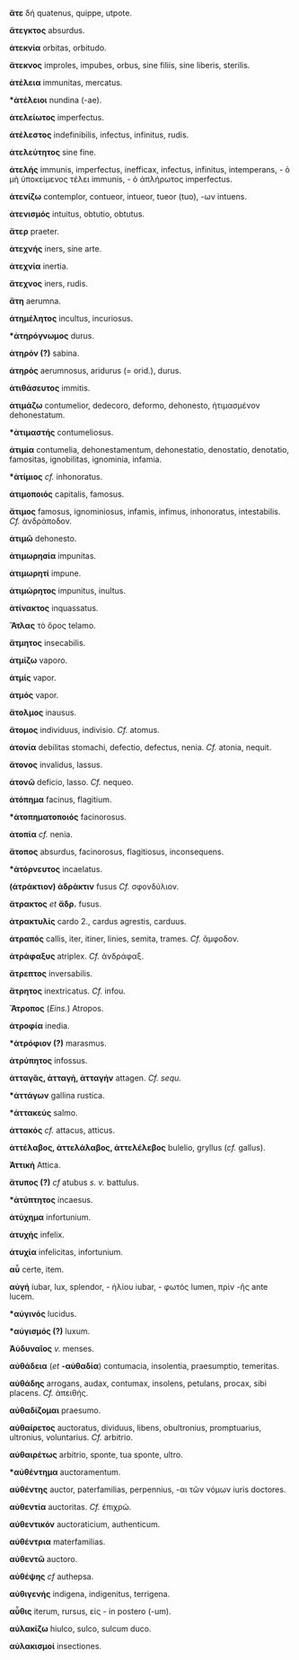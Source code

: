 **ἅτε** δή quatenus, quippe, utpote.

**ἄτεγκτος** absurdus.

**ἀτεκνία** orbitas, orbitudo.

**ἄτεκνος** improles, impubes, orbus, sine filiis, sine liberis,
sterilis.

**ἀτέλεια** immunitas, mercatus.

**\*ἀτέλειοι** nundina (-ae).

**ἀτελείωτος** imperfectus.

**ἀτέλεστος** indefinibilis, infectus, infinitus, rudis.

**ἀτελεύτητος** sine fine.

**ἀτελής** immunis, imperfectus, inefficax, infectus, infinitus,
intemperans, - ὁ μὴ ὑποκείμενος τέλει immunis, - ὁ ἀπλήρωτος
imperfectus.

**ἀτενίζω** contemplor, contueor, intueor, tueor (tuo), -ων intuens.

**ἀτενισμός** intuitus, obtutio, obtutus.

**ἄτερ** praeter.

**ἀτεχνής** iners, sine arte.

**ἀτεχνία** inertia.

**ἄτεχνος** iners, rudis.

**ἄτη** aerumna.

**ἀτημέλητος** incultus, incuriosus.

**\*ἀτηρόγνωμος** durus.

**ἀτηρόν (?)** sabina.

**ἀτηρός** aerumnosus, aridurus (= orid.), durus.

**ἀτιθάσευτος** immitis.

**ἀτιμάζω** contumelior, dedecoro, deformo, dehonesto, ἠτιμασμένον
dehonestatum.

**\*ἀτιμαστής** contumeliosus.

**ἀτιμία** contumelia, dehonestamentum, dehonestatio, denostatio,
denotatio, famositas, ignobilitas, ignominia, infamia.

**\*ἀτίμιος** *cf.* inhonoratus.

**ἀτιμοποιός** capitalis, famosus.

**ἄτιμος** famosus, ignominiosus, infamis, infimus, inhonoratus,
intestabilis. *Cf.* ἀνδράποδον.

**ἀτιμῶ** dehonesto.

**ἀτιμωρησία** impunitas.

**ἀτιμωρητί** impune.

**ἀτιμώρητος** impunitus, inultus.

**ἀτίνακτος** inquassatus.

**Ἄτλας** τὸ ὄρος telamo.

**ἄτμητος** insecabilis.

**ἀτμίζω** vaporo.

**ἀτμίς** vapor.

**ἀτμός** vapor.

**ἄτολμος** inausus.

**ἄτομος** individuus, indivisio. *Cf.* atomus.

**ἀτονία** debilitas stomachi, defectio, defectus, nenia. *Cf.* atonia,
nequit.

**ἄτονος** invalidus, lassus.

**ἀτονῶ** deficio, lasso. *Cf.* nequeo.

**ἀτόπημα** facinus, flagitium.

**\*ἀτοπηματοποιός** facinorosus.

**ἀτοπία** *cf.* nenia.

**ἄτοπος** absurdus, facinorosus, flagitiosus, inconsequens.

**\*ἀτόρνευτος** incaelatus.

**(ἀτράκτιον) ἀδράκτιν** fusus *Cf.* σφονδύλιον.

**ἄτρακτος** *et* **ἄδρ.** fusus.

**ἀτρακτυλίς** cardo 2., cardus agrestis, carduus.

**ἀτραπός** callis, iter, itiner, linies, semita, trames. *Cf.* ἄμφοδον.

**ἀτράφαξυς** atriplex. *Cf.* ἀνδράφαξ.

**ἄτρεπτος** inversabilis.

**ἄτρητος** inextricatus. *Cf.* infou.

**Ἄτροπος** (*Eins.*) Atropos.

**ἀτροφία** inedia.

**\*ἀτρόφιον (?)** marasmus.

**ἀτρύπητος** infossus.

**ἀτταγᾶς, ἀτταγή, ἀτταγήν** attagen. *Cf. sequ.*

**\*ἀττάγων** gallina rustica.

**\*ἀττακεύς** salmo.

**ἀττακός** *cf.* attacus, atticus.

**ἀττέλαβος, ἀττελάλαβος, ἀττελέλεβος** bulelio, gryllus (*cf.* gallus).

**Ἀττική** Attica.

**ἄτυπος (?)** *cf* atubus *s. v.* battulus.

**\*ἀτύπτητος** incaesus.

**ἀτύχημα** infortunium.

**ἀτυχής** infelix.

**ἀτυχία** infelicitas, infortunium.

**αὖ** certe, item.

**αὐγή** iubar, lux, splendor, - ἡλίου iubar, - φωτός lumen, πρὶν -ῆς
ante lucem.

**\*αὐγινός** lucidus.

**\*αὐγισμός (?)** luxum.

**Ἀὐδυναῖος** *v.* menses.

**αὐθάδεια** (*et* **-αὐθαδία**) contumacia, insolentia, praesumptio,
temeritas.

**αὐθάδης** arrogans, audax, contumax, insolens, petulans, procax, sibi
placens. *Cf.* ἀπειθής.

**αὐθαδίζομαι** praesumo.

**αὐθαίρετος** auctoratus, dividuus, libens, obultronius, promptuarius,
ultronius, voluntarius. *Cf.* arbitrio.

**αὐθαιρέτως** arbitrio, sponte, tua sponte, ultro.

**\*αὐθέντημα** auctoramentum.

**αὐθέντης** auctor, paterfamilias, perpennius, -αι τῶν νόμων iuris
doctores.

**αὐθεντία** auctoritas. *Cf.* ἐπιχρῶ.

**αὐθεντικόν** auctoraticium, authenticum.

**αὐθέντρια** materfamilias.

**αὐθεντῶ** auctoro.

**αὐθέψης** *cf* authepsa.

**αὐθιγενής** indigena, indigenitus, terrigena.

**αὖθις** iterum, rursus, εἰς - in postero (-um).

**αὐλακίζω** hiulco, sulco, sulcum duco.

**αὐλακισμοί** insectiones.
